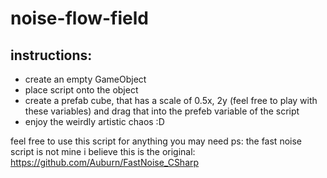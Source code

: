 # noise-flow-field

## instructions:
* create an empty GameObject
* place script onto the object
* create a prefab cube, that has a scale of 0.5x, 2y (feel free to play with these variables) and drag that into the prefeb variable of the script
* enjoy the weirdly artistic chaos :D

feel free to use this script for anything you may need
ps: the fast noise script is not mine i believe this is the original:
https://github.com/Auburn/FastNoise_CSharp
